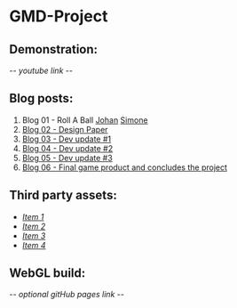 # GMD-Project

## Demonstration:
 -- *youtube link* -- 

## Blog posts:
1. Blog 01 - Roll A Ball [Johan](blog/RollABall_Johan.md) [Simone](blog/blog01.md)
2. [Blog 02 - Design Paper](blog/blog02.md)
3. [Blog 03 - Dev update #1](blog/blog03.md)
4. [Blog 04 - Dev update #2](blog/blog04.md)
5. [Blog 05 - Dev update #3](blog/blog05.md)
6. [Blog 06 - Final game product and concludes the project](blog/blog06.md)

## Third party assets:
* [*Item 1*](https://assetstore.unity.com/packages/3d/environments/stylized-bedroom-kit-308050)
* [*Item 2*](https://assetstore.unity.com/packages/3d/props/interior/pandazole-home-interior-low-poly-pack-203033)
* [*Item 3*](https://assetstore.unity.com/packages/3d/environments/apartment-kit-124055)
* [*Item 4*]([(https://assetstore.unity.com/packages/3d/props/interior/free-wood-door-pack-280509)])

## WebGL build:
 -- *optional gitHub pages link* -- 
